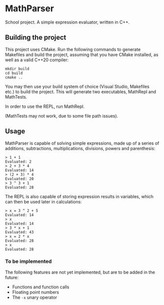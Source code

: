 # MathParser

School project. A simple expression evaluator, written in C++.

## Building the project

This project uses CMake. Run the following commands to generate
Makefiles and build the project, assuming that you have CMake installed, 
as well as a valid C++20 compiler:

```
mkdir build
cd build
cmake ..
```

You may then use your build system of choice (Visual Studio, Makefiles etc.) to
build the project. This will generate two executables, MathRepl and MathTests.

In order to use the REPL, run MathRepl.

(MathTests may not work, due to some file path issues).

## Usage

MathParser is capable of solving simple expressions, made up of a series of
additions, subtractions, multiplications, divisions, powers and parenthesis:

```
> 1 + 1
Evaluated: 2
> 2 + 3 * 4
Evaluated: 14
> (2 + 3) * 4
Evaluated: 20
> 3 ^ 3 + 1
Evaluated: 28
```

The REPL is also capable of storing expression results in variables, which can
then be used later in calculations:

```
> x = 3 ^ 2 + 5
Evaluated: 14
> x
Evaluated: 14
> 3 * x + 1
Evaluated: 43
> x = 2 * x
Evaluated: 28
> x
Evaluated: 28
```

### To be implemented

The following features are not yet implemented, but are to be added in the future:

- Functions and function calls
- Floating point numbers
- The `-x` unary operator
